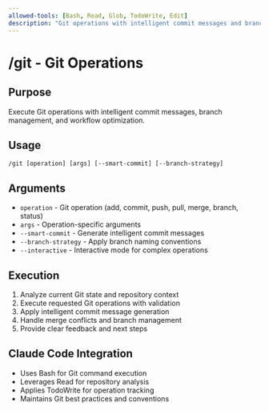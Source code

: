 ```yaml
---
allowed-tools: [Bash, Read, Glob, TodoWrite, Edit]
description: "Git operations with intelligent commit messages and branch management"
---
```


# /git - Git Operations

## Purpose
Execute Git operations with intelligent commit messages, branch management, and workflow optimization.

## Usage
```
/git [operation] [args] [--smart-commit] [--branch-strategy]
```

## Arguments
- `operation` - Git operation (add, commit, push, pull, merge, branch, status)
- `args` - Operation-specific arguments
- `--smart-commit` - Generate intelligent commit messages
- `--branch-strategy` - Apply branch naming conventions
- `--interactive` - Interactive mode for complex operations

## Execution
1. Analyze current Git state and repository context
2. Execute requested Git operations with validation
3. Apply intelligent commit message generation
4. Handle merge conflicts and branch management
5. Provide clear feedback and next steps

## Claude Code Integration
- Uses Bash for Git command execution
- Leverages Read for repository analysis
- Applies TodoWrite for operation tracking
- Maintains Git best practices and conventions